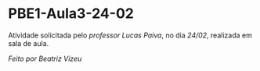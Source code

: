 # PBE1-Aula3-24-02

Atividade solicitada pelo *professor Lucas Paiva*, no dia *24/02*, realizada em sala de aula.

_Feito por Beatriz Vizeu_